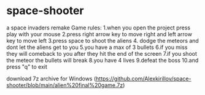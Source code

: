 # space-shooter
a space invaders remake
Game rules:
1.when you open the project press play with your mouse
2.press right arrow key to move right and left arrow key to move left
3.press space to shoot the aliens
4. dodge the meteors and dont let the aliens get to you
5.you have a max of 3 bullets
6.if you miss they will comeback to you after they hit the end of the screen
7.if you shoot the meteor the bullets will break
8.you have 4 lives
9.defeat the boss
10.and press "q" to exit

download 7z archive for Windows (https://github.com/Alexkirillov/space-shooter/blob/main/alien%20final%20game.7z)

